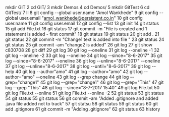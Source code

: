 mkdir GIT
    2  cd GIT/
    3  mkdir Demos
    4  cd Demos/
    5  mkdir GitTest
    6  cd GitTest/
    7  ll
    8  git config --global user.name "Amol Wankhede"
    9  git config --global user.email "amol_wankhede@persistent.co.in"
   10  git config user.name
   11  git config user.email
   12  git config --list
   13  git init
   14  git status
   15  git add File.txt
   16  git status
   17  git commit -m "File is created and 1 statement is added - first commit"
   18  git status
   19  git status
   20  git add .
   21  git status
   22  git commit -m "Change1 text is added into file "
   23  git status
   24  git status
   25  git commit -am "change2 is added"
   26  git log
   27  git show c830708
   28  git diff
   29  git log
   30  git log --oneline
   31  git log --oneline -1
   32  git log --oneline -2
   33  git log --oneline
   34  git log --since="8-6-2017"
   35  git log --since="8-6-2017" --oneline
   36  git log --unline="8-6-2017" --oneline
   37  git log --unline="8-6-2017"
   38  git log --until="8-6-2017"
   39  git log --help
   40  git log --author"amo"
   41  git log --author="amo"
   42  git log --author="amo" --oneline
   43  git log --grep change
   44  git log --grep="change1"
   45  git log --grep="change1"
   46  git log --grep="This"
   47  git log --grep "This"
   48  git log --since="8-7-2017 15:40"
   49  git log File.txt
   50  git log File.txt --online
   51  git log File.txt --online -2
   52  git status
   53  git status
   54  git status
   55  git status
   56  git commit -am "Added .gitignore and added .java file added not to track"
   57  git statsu
   58  git status
   59  git status
   60  git add .gitignore
   61  git commit -m "Adding .gitignore"
   62  git status
   63  history

